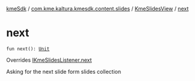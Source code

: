 [kmeSdk](../../index.md) / [com.kme.kaltura.kmesdk.content.slides](../index.md) / [KmeSlidesView](index.md) / [next](./next.md)

# next

`fun next(): `[`Unit`](https://kotlinlang.org/api/latest/jvm/stdlib/kotlin/-unit/index.html)

Overrides [IKmeSlidesListener.next](../-i-kme-slides-listener/next.md)

Asking for the next slide form slides collection

